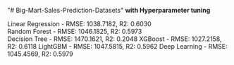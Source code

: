 "# Big-Mart-Sales-Prediction-Datasets" 
**with Hyperparameter tuning**

Linear Regression - RMSE: 1038.7182, R2: 0.6030  
Random Forest - RMSE: 1046.1825, R2: 0.5973  
Decision Tree - RMSE: 1470.1621, R2: 0.2048
XGBoost - RMSE: 1027.2158, R2: 0.6118
LightGBM - RMSE: 1047.5815, R2: 0.5962
Deep Learning - RMSE: 1045.4569, R2: 0.5979

